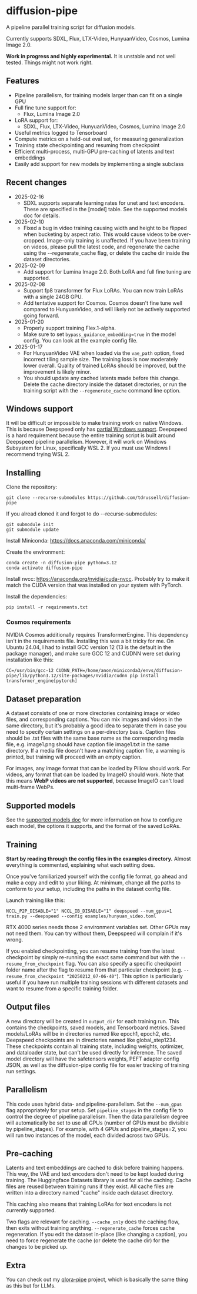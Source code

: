 # diffusion-pipe
A pipeline parallel training script for diffusion models.

Currently supports SDXL, Flux, LTX-Video, HunyuanVideo, Cosmos, Lumina Image 2.0.

**Work in progress and highly experimental.** It is unstable and not well tested. Things might not work right.

## Features
- Pipeline parallelism, for training models larger than can fit on a single GPU
- Full fine tune support for:
    - Flux, Lumina Image 2.0
- LoRA support for:
    - SDXL, Flux, LTX-Video, HunyuanVideo, Cosmos, Lumina Image 2.0
- Useful metrics logged to Tensorboard
- Compute metrics on a held-out eval set, for measuring generalization
- Training state checkpointing and resuming from checkpoint
- Efficient multi-process, multi-GPU pre-caching of latents and text embeddings
- Easily add support for new models by implementing a single subclass

## Recent changes
- 2025-02-16
  - SDXL supports separate learning rates for unet and text encoders. These are specified in the [model] table. See the supported models doc for details.
- 2025-02-10
  - Fixed a bug in video training causing width and height to be flipped when bucketing by aspect ratio. This would cause videos to be over-cropped. Image-only training is unaffected. If you have been training on videos, please pull the latest code, and regenerate the cache using the --regenerate_cache flag, or delete the cache dir inside the dataset directories.
- 2025-02-09
  - Add support for Lumina Image 2.0. Both LoRA and full fine tuning are supported.
- 2025-02-08
  - Support fp8 transformer for Flux LoRAs. You can now train LoRAs with a single 24GB GPU.
  - Add tentative support for Cosmos. Cosmos doesn't fine tune well compared to HunyuanVideo, and will likely not be actively supported going forward.
- 2025-01-20
  - Properly support training Flex.1-alpha.
  - Make sure to set ```bypass_guidance_embedding=true``` in the model config. You can look at the example config file.
- 2025-01-17
  - For HunyuanVideo VAE when loaded via the ```vae_path``` option, fixed incorrect tiling sample size. The training loss is now moderately lower overall. Quality of trained LoRAs should be improved, but the improvement is likely minor.
  - You should update any cached latents made before this change. Delete the cache directory inside the dataset directories, or run the training script with the ```--regenerate_cache``` command line option.

## Windows support
It will be difficult or impossible to make training work on native Windows. This is because Deepspeed only has [partial Windows support](https://github.com/microsoft/DeepSpeed/blob/master/blogs/windows/08-2024/README.md). Deepspeed is a hard requirement because the entire training script is built around Deepspeed pipeline parallelism. However, it will work on Windows Subsystem for Linux, specifically WSL 2. If you must use Windows I recommend trying WSL 2.

## Installing
Clone the repository:
```
git clone --recurse-submodules https://github.com/tdrussell/diffusion-pipe
```

If you alread cloned it and forgot to do --recurse-submodules:
```
git submodule init
git submodule update
```

Install Miniconda: https://docs.anaconda.com/miniconda/

Create the environment:
```
conda create -n diffusion-pipe python=3.12
conda activate diffusion-pipe
```

Install nvcc: https://anaconda.org/nvidia/cuda-nvcc. Probably try to make it match the CUDA version that was installed on your system with PyTorch.

Install the dependencies:
```
pip install -r requirements.txt
```

### Cosmos requirements
NVIDIA Cosmos additionally requires TransformerEngine. This dependency isn't in the requirements file. Installing this was a bit tricky for me. On Ubuntu 24.04, I had to install GCC version 12 (13 is the default in the package manager), and make sure GCC 12 and CUDNN were set during installation like this:
```
CC=/usr/bin/gcc-12 CUDNN_PATH=/home/anon/miniconda3/envs/diffusion-pipe/lib/python3.12/site-packages/nvidia/cudnn pip install transformer_engine[pytorch]
```

## Dataset preparation
A dataset consists of one or more directories containing image or video files, and corresponding captions. You can mix images and videos in the same directory, but it's probably a good idea to separate them in case you need to specify certain settings on a per-directory basis. Caption files should be .txt files with the same base name as the corresponding media file, e.g. image1.png should have caption file image1.txt in the same directory. If a media file doesn't have a matching caption file, a warning is printed, but training will proceed with an empty caption.

For images, any image format that can be loaded by Pillow should work. For videos, any format that can be loaded by ImageIO should work. Note that this means **WebP videos are not supported**, because ImageIO can't load multi-frame WebPs.

## Supported models
See the [supported models doc](./docs/supported_models.md) for more information on how to configure each model, the options it supports, and the format of the saved LoRAs.

## Training
**Start by reading through the config files in the examples directory.** Almost everything is commented, explaining what each setting does.

Once you've familiarized yourself with the config file format, go ahead and make a copy and edit to your liking. At minimum, change all the paths to conform to your setup, including the paths in the dataset config file.

Launch training like this:
```
NCCL_P2P_DISABLE="1" NCCL_IB_DISABLE="1" deepspeed --num_gpus=1 train.py --deepspeed --config examples/hunyuan_video.toml
```
RTX 4000 series needs those 2 environment variables set. Other GPUs may not need them. You can try without them, Deepspeed will complain if it's wrong.

If you enabled checkpointing, you can resume training from the latest checkpoint by simply re-running the exact same command but with the `--resume_from_checkpoint` flag. You can also specify a specific checkpoint folder name after the flag to resume from that particular checkpoint (e.g. `--resume_from_checkpoint "20250212_07-06-40"`). This option is particularly useful if you have run multiple training sessions with different datasets and want to resume from a specific training folder.

## Output files
A new directory will be created in ```output_dir``` for each training run. This contains the checkpoints, saved models, and Tensorboard metrics. Saved models/LoRAs will be in directories named like epoch1, epoch2, etc. Deepspeed checkpoints are in directories named like global_step1234. These checkpoints contain all training state, including weights, optimizer, and dataloader state, but can't be used directly for inference. The saved model directory will have the safetensors weights, PEFT adapter config JSON, as well as the diffusion-pipe config file for easier tracking of training run settings.

## Parallelism
This code uses hybrid data- and pipeline-parallelism. Set the ```--num_gpus``` flag appropriately for your setup. Set ```pipeline_stages``` in the config file to control the degree of pipeline parallelism. Then the data parallelism degree will automatically be set to use all GPUs (number of GPUs must be divisible by pipeline_stages). For example, with 4 GPUs and pipeline_stages=2, you will run two instances of the model, each divided across two GPUs.

## Pre-caching
Latents and text embeddings are cached to disk before training happens. This way, the VAE and text encoders don't need to be kept loaded during training. The Huggingface Datasets library is used for all the caching. Cache files are reused between training runs if they exist. All cache files are written into a directory named "cache" inside each dataset directory.

This caching also means that training LoRAs for text encoders is not currently supported.

Two flags are relevant for caching. ```--cache_only``` does the caching flow, then exits without training anything. ```--regenerate_cache``` forces cache regeneration. If you edit the dataset in-place (like changing a caption), you need to force regenerate the cache (or delete the cache dir) for the changes to be picked up.

## Extra
You can check out my [qlora-pipe](https://github.com/tdrussell/qlora-pipe) project, which is basically the same thing as this but for LLMs.
